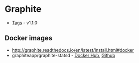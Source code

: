 # Graphite

* [Tags](http://graphite.readthedocs.io/en/latest/tags.html) - v1.1.0

## Docker images

* <http://graphite.readthedocs.io/en/latest/install.html#docker>
* graphiteapp/graphite-statsd - [Docker Hub](https://hub.docker.com/r/graphiteapp/graphite-statsd/), [Github](https://github.com/graphite-project/docker-graphite-statsd)